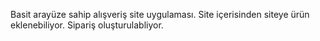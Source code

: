 Basit arayüze sahip alışveriş site uygulaması. Site içerisinden siteye ürün eklenebiliyor. Sipariş oluşturulabliyor.
